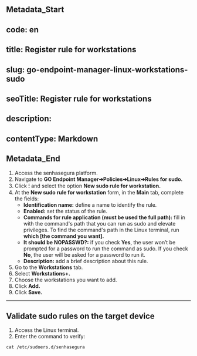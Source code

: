 ## Metadata_Start 
## code: en
## title: Register rule for workstations 
## slug: go-endpoint-manager-linux-workstations-sudo 
## seoTitle: Register rule for workstations 
## description:  
## contentType: Markdown 
## Metadata_End
1. Access the senhasegura platform.
2. Navigate to **GO Endpoint Manager➔Policies➔Linux➔Rules for sudo.**
3. Click **⁝** and select the option **New sudo rule for workstation.**
4. At the **New sudo rule for workstation** form, in the **Main** tab, complete the fields:
    * **Identification name:** define a name to identify the rule.
    * **Enabled:** set the status of the rule.
   * **Commands for rule application (must be used the full path):** fill in with the  command's path that you can run as sudo and elevate privileges. To find the command's path in the Linux terminal, run **which [the command you want].**
    * **It should be NOPASSWD?:** if you check **Yes**, the user won’t be prompted for a password to run the command as sudo. If you check **No**, the user will be asked for a password to run it.
    * **Description:** add a brief description about this rule.
5. Go to the **Workstations** tab.
6. Select **Workstations+.**
7. Choose the workstations you want to add.
8. Click **Add.**
9. Click **Save.**
* * *

## Validate sudo rules on the target device

1. Access the Linux terminal.
2. Enter the command to verify:
```shell
cat /etc/sudoers.d/senhasegura
```

